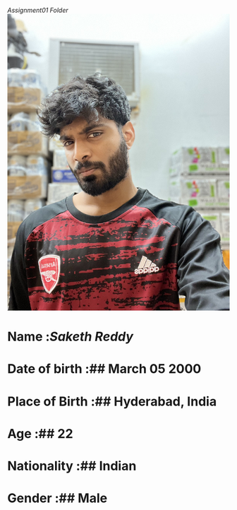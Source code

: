 *Assignment01 Folder*
![HEADSHOT](https://github.com/saketh105/saketh105/blob/main/IMG_E0720.JPG)
# Name :*Saketh Reddy*
# Date of birth :## March 05 2000
# Place of Birth :## Hyderabad, India
# Age :## 22
# Nationality :## Indian
# Gender :## Male
